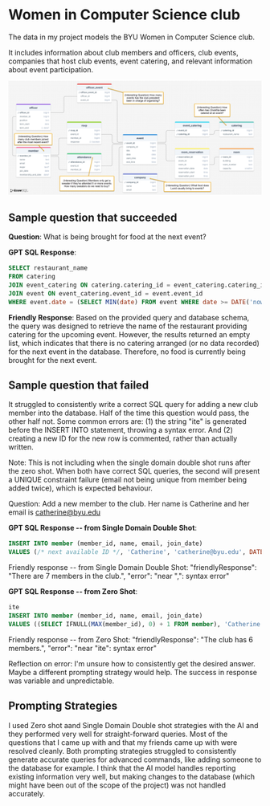 # Women in Computer Science club

The data in my project models the BYU Women in Computer Science club. 

It includes information about club members and officers, club events, companies that host club events, event catering, and relevant information about event participation.

<img src="schema_wics.png">


## Sample question that succeeded

**Question**: What is being brought for food at the next event?

**GPT SQL Response**:
```sql
SELECT restaurant_name 
FROM catering
JOIN event_catering ON catering.catering_id = event_catering.catering_id 
JOIN event ON event_catering.event_id = event.event_id 
WHERE event.date = (SELECT MIN(date) FROM event WHERE date >= DATE('now'));
```

**Friendly Response**: Based on the provided query and database schema, the query was designed to retrieve the name of the restaurant providing catering for the upcoming event. However, the results returned an empty list, which indicates that there is no catering arranged (or no data recorded) for the next event in the database. Therefore, no food is currently being brought for the next event.




## Sample question that failed
It struggled to consistently write a correct SQL query for adding a new club member into the database. Half of the time this question would pass, the other half not. Some common errors are: (1) the string "ite" is generated before the INSERT INTO statement, throwing a syntax error. And (2) creating a new ID for the new row is commented, rather than actually written. 

Note: This is not including when the single domain double shot runs after the zero shot. When both have correct SQL queries, the second will present a UNIQUE constraint failure (email not being unique from member being added twice), which is expected behaviour. 


Question: Add a new member to the club. Her name is Catherine and her email is catherine@byu.edu

**GPT SQL Response -- from Single Domain Double Shot**:
```sql
INSERT INTO member (member_id, name, email, join_date) 
VALUES (/* next available ID */, 'Catherine', 'catherine@byu.edu', DATE('now'));
```

Friendly response -- from Single Domain Double Shot: 
      "friendlyResponse": "There are 7 members in the club.",
      "error": "near \",\": syntax error"

**GPT SQL Response -- from Zero Shot**:
```sql
ite
INSERT INTO member (member_id, name, email, join_date) 
VALUES ((SELECT IFNULL(MAX(member_id), 0) + 1 FROM member), 'Catherine', 'catherine@byu.edu', DATE('now'));
```

Friendly response -- from Zero Shot: 
      "friendlyResponse": "The club has 6 members.",
      "error": "near \"ite\": syntax error"


Reflection on error: I'm unsure how to consistently get the desired answer. Maybe a different prompting strategy would help. The success in response was variable and unpredictable. 

## Prompting Strategies
I used Zero shot aand Single Domain Double shot strategies with the AI and they performed very well for straight-forward queries. Most of the questions that I came up with and that my friends came up with were resolved cleanly. Both prompting strategies struggled to consistently generate accurate queries for advanced commands, like adding someone to the database for example. I think that the AI model handles reporting existing information very well, but making changes to the database (which might have been out of the scope of the project) was not handled accurately. 
